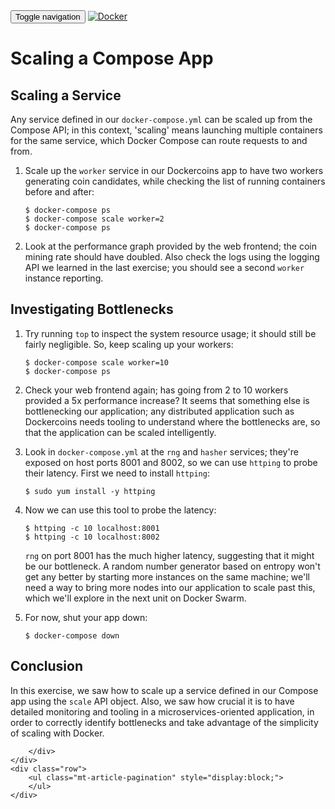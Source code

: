 <html>
<head>
    <title></title>
    <link href='https://maxcdn.bootstrapcdn.com/bootstrap/3.3.7/css/bootstrap.min.css' rel='stylesheet' integrity='sha384-BVYiiSIFeK1dGmJRAkycuHAHRg32OmUcww7on3RYdg4Va+PmSTsz/K68vbdEjh4u' crossorigin='anonymous'>
    <link href="../../app.css" rel="stylesheet" >
</head>
<body>
    <nav class="navbar navbar-default">
    <div class="container">
        <!-- Brand and toggle get grouped for better mobile display -->
        <div class="navbar-header">
        <button type="button" class="navbar-toggle collapsed" data-toggle="collapse" data-target="#bs-example-navbar-collapse-1" aria-expanded="false">
            <span class="sr-only">Toggle navigation</span>
            <span class="icon-bar"></span>
            <span class="icon-bar"></span>
            <span class="icon-bar"></span>
        </button>
        <a class="navbar-brand" href="../../index.html"><img class="logo" src="https://www.docker.com/sites/all/themes/docker/assets/images/brand-full.svg" alt="Docker" title="Docker"/></a>
        </div>
    </div><!-- /.container-fluid -->
    </nav>
    <div class="container">
    <div class="row">
        <h1></h1>
        <div class="content">
            <h1 id="scaling-a-compose-app">Scaling a Compose App</h1>
<h2 id="scaling-a-service">Scaling a Service</h2>
<p>Any service defined in our <code>docker-compose.yml</code> can be scaled up from the Compose API; in this context, &#39;scaling&#39; means launching multiple containers for the same service, which Docker Compose can route requests to and from.</p>
<ol>
<li><p>Scale up the <code>worker</code> service in our Dockercoins app to have two workers generating coin candidates, while checking the list of running containers before and after:</p>
<pre><code class="lang-bash">$ docker-compose ps
$ docker-compose scale worker=2
$ docker-compose ps
</code></pre>
</li>
<li><p>Look at the performance graph provided by the web frontend; the coin mining rate should have doubled. Also check the logs using the logging API we learned in the last exercise; you should see a second <code>worker</code> instance reporting.</p>
</li>
</ol>
<h2 id="investigating-bottlenecks">Investigating Bottlenecks</h2>
<ol>
<li><p>Try running <code>top</code> to inspect the system resource usage; it should still be fairly negligible. So, keep scaling up your workers:</p>
<pre><code class="lang-bash">$ docker-compose scale worker=10
$ docker-compose ps
</code></pre>
</li>
<li><p>Check your web frontend again; has going from 2 to 10 workers provided a 5x performance increase? It seems that something else is bottlenecking our application; any distributed application such as Dockercoins needs tooling to understand where the bottlenecks are, so that the application can be scaled intelligently.</p>
</li>
<li><p>Look in <code>docker-compose.yml</code> at the <code>rng</code> and <code>hasher</code> services; they&#39;re exposed on host ports 8001 and 8002, so we can use <code>httping</code> to probe their latency. First we need to install <code>httping</code>:</p>
<pre><code class="lang-bash">$ sudo yum install -y httping
</code></pre>
</li>
<li><p>Now we can use this tool to probe the latency:</p>
<pre><code class="lang-bash">$ httping -c 10 localhost:8001
$ httping -c 10 localhost:8002
</code></pre>
<p><code>rng</code> on port 8001 has the much higher latency, suggesting that it might be our bottleneck. A random number generator based on entropy won&#39;t get any better by starting more instances on the same machine; we&#39;ll need a way to bring more nodes into our application to scale past this, which we&#39;ll explore in the next unit on Docker Swarm.</p>
</li>
<li><p>For now, shut your app down:</p>
<pre><code class="lang-bash">$ docker-compose down
</code></pre>
</li>
</ol>
<h2 id="conclusion">Conclusion</h2>
<p>In this exercise, we saw how to scale up a service defined in our Compose app using the <code>scale</code> API object. Also, we saw how crucial it is to have detailed monitoring and tooling in a microservices-oriented application, in order to correctly identify bottlenecks and take advantage of the simplicity of scaling with Docker.</p>

        </div>        
    </div>
    <div class="row">
        <ul class="mt-article-pagination" style="display:block;">
        </ul>
    </div>
</div>
    <div class="footer"></div>
</body>